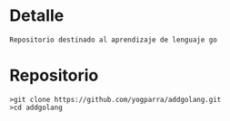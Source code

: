 
# Detalle
```
Repositorio destinado al aprendizaje de lenguaje go
```

# Repositorio
```
>git clone https://github.com/yogparra/addgolang.git
>cd addgolang
```
